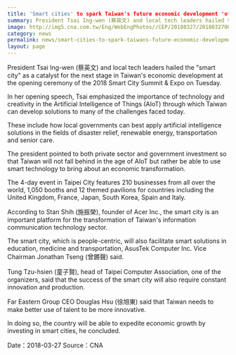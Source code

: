 ```yaml
---
title: 'Smart cities' to spark Taiwan's future economic development 'officials'
summary: President Tsai Ing-wen (蔡英文) and local tech leaders hailed the "smart city" as a catalyst for the next stage in Taiwan's economic development at the opening ceremony of the 2018 Smart City Summit & Expo on Tuesday.
image: http://img5.cna.com.tw/Eng/WebEngPhotos//CEP/20180327/201803270022t0001.jpg
category: news
permalink: news/smart-cities-to-spark-taiwans-future-economic-development-officials/
layout: page
---
```

President Tsai Ing-wen (蔡英文) and local tech leaders hailed the "smart city" as a catalyst for the next stage in Taiwan's economic development at the opening ceremony of the 2018 Smart City Summit & Expo on Tuesday.

In her opening speech, Tsai emphasized the importance of technology and creativity in the Artificial Intelligence of Things (AIoT) through which Taiwan can develop solutions to many of the challenges faced today.

These include how local governments can best apply artificial intelligence solutions in the fields of disaster relief, renewable energy, transportation and senior care.

The president pointed to both private sector and government investment so that Taiwan will not fall behind in the age of AIoT but rather be able to use smart technology to bring about an economic transformation.

The 4-day event in Taipei City features 210 businesses from all over the world, 1,050 booths and 12 themed pavilions for countries including the United Kingdom, France, Japan, South Korea, Spain and Italy.

According to Stan Shih (施振榮), founder of Acer Inc., the smart city is an important platform for the transformation of Taiwan's information communication technology sector.

The smart city, which is people-centric, will also facilitate smart solutions in education, medicine and transportation, AsusTek Computer Inc. Vice Chairman Jonathan Tseng (曾鏘聲) said.

Tung Tzu-hsien (童子賢), head of Taipei Computer Association, one of the organizers, said that the success of the smart city will also require constant innovation and production.

Far Eastern Group CEO Douglas Hsu (徐旭東) said that Taiwan needs to make better use of talent to be more innovative.

In doing so, the country will be able to expedite economic growth by investing in smart cities, he concluded. 

Date：2018-03-27  Source：CNA
